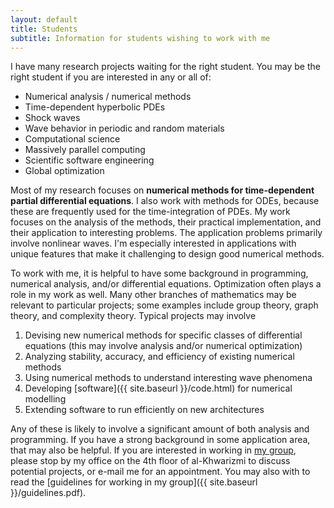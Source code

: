 ```yaml
---
layout: default
title: Students
subtitle: Information for students wishing to work with me
---
```



I have many research projects waiting for the right student. You may be the
right student if you are interested in any or all of:

- Numerical analysis / numerical methods
- Time-dependent hyperbolic PDEs
- Shock waves
- Wave behavior in periodic and random materials
- Computational science
- Massively parallel computing
- Scientific software engineering
- Global optimization

Most of my research focuses on **numerical methods for time-dependent
partial differential equations**. I also work with methods for ODEs, because these are
frequently used for the time-integration of PDEs. My work focuses on the
analysis of the methods, their practical implementation, and their application
to interesting problems. The application problems primarily involve nonlinear
waves.  I'm especially interested in applications with unique features that make it
challenging to design good numerical methods.

To work with me, it is helpful to have some background in programming,
numerical analysis, and/or differential equations. Optimization often plays a
role in my work as well. Many other branches of mathematics may be relevant to
particular projects; some examples include group theory, graph theory, and
complexity theory. Typical projects may involve

 1. Devising new numerical methods for specific classes of differential equations (this may involve analysis and/or numerical optimization)
 1. Analyzing stability, accuracy, and efficiency of existing numerical methods
 1. Using numerical methods to understand interesting wave phenomena
 1. Developing [software]({{ site.baseurl }}/code.html) for numerical modelling
 1. Extending software to run efficiently on new architectures

Any of these is likely to involve a significant amount of both analysis and
programming. If you have a strong background in some application area, that may
also be helpful.  If you are interested in working in [my
group](http://numerics.kaust.edu.sa), please stop by
my office on the 4th floor of al-Khwarizmi to discuss potential projects, or
e-mail me for an appointment.  You may also with to read the
[guidelines for working in my group]({{ site.baseurl }}/guidelines.pdf).

